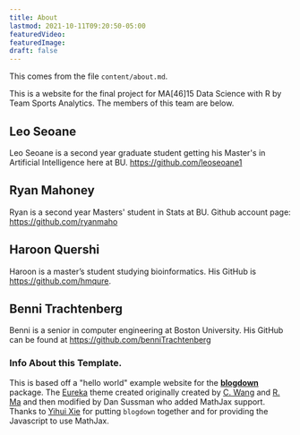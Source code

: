 ```yaml
---
title: About
lastmod: 2021-10-11T09:20:50-05:00
featuredVideo:
featuredImage:
draft: false
---
```


This comes from the file `content/about.md`.

This is a website for the final project for MA[46]15 Data Science with R by Team Sports Analytics.
The members of this team are below.

## Leo Seoane

Leo Seoane is a second year graduate student getting his Master's in Artificial Intelligence here at BU.
https://github.com/leoseoane1

## Ryan Mahoney

Ryan is a second year Masters' student in Stats at BU.
Github account page: https://github.com/ryanmaho

## Haroon Quershi

Haroon is a master’s student studying bioinformatics. 
His GitHub is https://github.com/hmqure.

## Benni Trachtenberg
Benni is a senior in computer engineering at Boston University. His GitHub can be found at https://github.com/benniTrachtenberg

<!-- Please leave in the information below -->

### Info About this Template.

This is based off a "hello world" example website for the [**blogdown**](https://github.com/rstudio/blogdown) package. The [Eureka](https://www.wangchucheng.com/en/docs/eureka/) theme created originally created by  [C. Wang](https://www.wangchucheng.com/zh/) and [R. Ma](https://www.ruiqima.com/zh/) and then modified by Dan Sussman who added MathJax support. Thanks to [Yihui Xie](https://github.com/yihui/) for putting `blogdown` together and for providing the Javascript to use MathJax.
